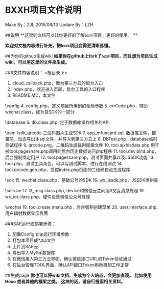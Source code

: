 BXXH项目文件说明
==============
Make By：ZJL
2015/08/13 Updare By：LZH

##说明 
**这里的文档可以让你更好的了解`bxxh`项目，更好的使用。 **

**欢迎对文档内容进行补充，把`bxxh`项目变得更清晰易懂。**

##为你的github生成wiki
**如果你在github上fork了`bxxh`项目，而且想为项目生成wiki，可以用这里的文件来生成。**


###文件内容说明：
<根目录下>
1. cloud_callback.php，做为第三方云的后台入口
2. index.php，欢迎进入页面，后台工具的入口程序
3. README.MD，本文件

\config
4. config.php，定义项目所用到的全局参数
5. errCode.pho，辅助wechat.class，成为其SDK的一部分

\database
6. db.class.php, 定于数据库操作相关的API

\oam
  \sdk_qrcode  二位码图片生成SDK
7. app_mfuncard.sql, 数据库文件，部署前，动态导出本sql文件，并导入到第三方云上
8. DbTest.php，database临时测试程序
9. qrcode.png，二维码生成临时图像文件
10. tool.ajxhisdata.php 用于被tool.pageshare.php调用的后台历史数据访问php程序
11. tool.dev.bind.php，后台强制绑定用户
12. tool.pageshare.php，测试页面共享以及JSSDK功能
13. tool.php，测试工具角色，可以写测试脚本，进行在线测试
14. tool.qrcode.gen.php，受控index.php页面的二维码自动生成程序

\sdk
15. wechat.class.php，基础公号的SDK
16. wx_jssdk.php，JSSDK类封装

\service
17. l3_msg.class.php, device和微信云之间层3交互消息处理
18. wx_iot.class.php，硬件设备微信公众号处理

\wechat
19. tool.create.menu.php，后台强制创建菜单
20. user.interface.php, 用户辐射数据显示界面 


###SAE运行或部署步骤：
1. 配置Config.php运行环境参数
2. 打包本项目成*.zip文件
3. 上传到SAE云
4. 导出导入MySql数据库
5. 在微信接入第三方云界面，确认微信接口URL的Token验证通过
6. 在后台管理TOOL界面，确认API接口Token刷新机制工作正常


##生成page
**你也可以将wiki文档，生成为个人站点，会更加直观。**
**比如使用 Hexo 或者其他的框架之类。**
**这块的话，请自行搜索相关资料。**